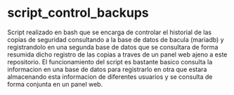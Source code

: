 # script_control_backups
Script realizado en bash que se encarga de controlar el historial de las copias de seguridad consultando a la base de datos de bacula (mariadb) y registrandolo en una segunda base de datos que se consultara de forma resumida dicho registro de las copias a traves de un panel web ajeno a este repositorio.
El funcionamiento del script es bastante basico consulta la informacion en una base de datos para registrarlo en otra que estara almacenando esta informacion de diferentes usuarios y se consulta de forma conjunta en un panel web.
